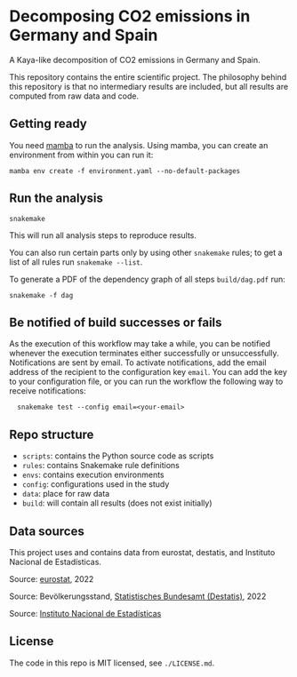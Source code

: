 # Decomposing CO2 emissions in Germany and Spain

A Kaya-like decomposition of CO2 emissions in Germany and Spain.

This repository contains the entire scientific project. The philosophy behind this repository is that no intermediary results are included, but all results are computed from raw data and code.

## Getting ready

You need [mamba](https://mamba.readthedocs.io/en/latest/) to run the analysis. Using mamba, you can create an environment from within you can run it:

    mamba env create -f environment.yaml --no-default-packages

## Run the analysis

    snakemake

This will run all analysis steps to reproduce results.

You can also run certain parts only by using other `snakemake` rules; to get a list of all rules run `snakemake --list`.

To generate a PDF of the dependency graph of all steps `build/dag.pdf` run:

    snakemake -f dag

## Be notified of build successes or fails

  As the execution of this workflow may take a while, you can be notified whenever the execution terminates either successfully or unsuccessfully. Notifications are sent by email. To activate notifications, add the email address of the recipient to the configuration key `email`. You can add the key to your configuration file, or you can run the workflow the following way to receive notifications:

      snakemake test --config email=<your-email>

## Repo structure

* `scripts`: contains the Python source code as scripts
* `rules`: contains Snakemake rule definitions
* `envs`: contains execution environments
* `config`: configurations used in the study
* `data`: place for raw data
* `build`: will contain all results (does not exist initially)

## Data sources

This project uses and contains data from eurostat, destatis, and Instituto Nacional de Estadísticas.

Source: [eurostat](https://ec.europa.eu/eurostat/web/main/home), 2022

Source: Bevölkerungsstand, [Statistisches Bundesamt (Destatis)](https://www.destatis.de), 2022

Source: [Instituto Nacional de Estadísticas](www.ine.es)

## License

The code in this repo is MIT licensed, see `./LICENSE.md`.

